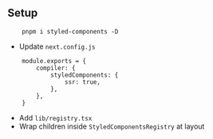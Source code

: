 ## Setup

```
    pnpm i styled-components -D
```

- Update `next.config.js`

```
    module.exports = {
        compiler: {
            styledComponents: {
                ssr: true,
            },
        },
    }
```

- Add `lib/registry.tsx`
- Wrap children inside `StyledComponentsRegistry` at layout

